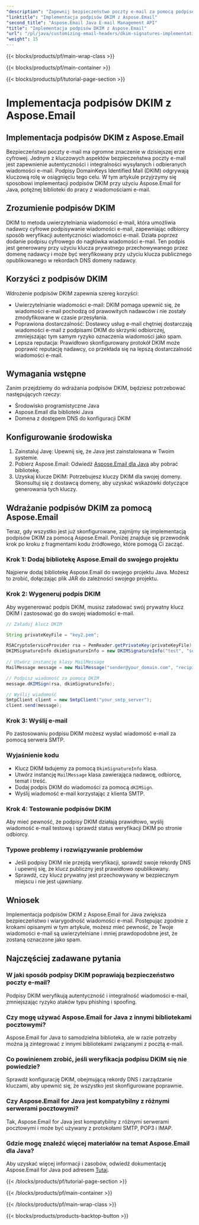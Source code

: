 ```yaml
---
"description": "Zapewnij bezpieczeństwo poczty e-mail za pomocą podpisów DKIM przy użyciu Aspose.Email dla Java. Przewodnik krok po kroku i kod do implementacji DKIM."
"linktitle": "Implementacja podpisów DKIM z Aspose.Email"
"second_title": "Aspose.Email Java E-mail Management API"
"title": "Implementacja podpisów DKIM z Aspose.Email"
"url": "/pl/java/customizing-email-headers/dkim-signatures-implementation/"
"weight": 15
---
```


{{< blocks/products/pf/main-wrap-class >}}

{{< blocks/products/pf/main-container >}}

{{< blocks/products/pf/tutorial-page-section >}}

# Implementacja podpisów DKIM z Aspose.Email


## Implementacja podpisów DKIM z Aspose.Email

Bezpieczeństwo poczty e-mail ma ogromne znaczenie w dzisiejszej erze cyfrowej. Jednym z kluczowych aspektów bezpieczeństwa poczty e-mail jest zapewnienie autentyczności i integralności wysyłanych i odbieranych wiadomości e-mail. Podpisy DomainKeys Identified Mail (DKIM) odgrywają kluczową rolę w osiągnięciu tego celu. W tym artykule przyjrzymy się sposobowi implementacji podpisów DKIM przy użyciu Aspose.Email for Java, potężnej biblioteki do pracy z wiadomościami e-mail.

## Zrozumienie podpisów DKIM

DKIM to metoda uwierzytelniania wiadomości e-mail, która umożliwia nadawcy cyfrowe podpisywanie wiadomości e-mail, zapewniając odbiorcy sposób weryfikacji autentyczności wiadomości e-mail. Działa poprzez dodanie podpisu cyfrowego do nagłówka wiadomości e-mail. Ten podpis jest generowany przy użyciu klucza prywatnego przechowywanego przez domenę nadawcy i może być weryfikowany przy użyciu klucza publicznego opublikowanego w rekordach DNS domeny nadawcy.

## Korzyści z podpisów DKIM

Wdrożenie podpisów DKIM zapewnia szereg korzyści:
- Uwierzytelnianie wiadomości e-mail: DKIM pomaga upewnić się, że wiadomości e-mail pochodzą od prawowitych nadawców i nie zostały zmodyfikowane w czasie przesyłania.
- Poprawiona dostarczalność: Dostawcy usług e-mail chętniej dostarczają wiadomości e-mail z podpisami DKIM do skrzynki odbiorczej, zmniejszając tym samym ryzyko oznaczenia wiadomości jako spam.
- Lepsza reputacja: Prawidłowo skonfigurowany protokół DKIM może poprawić reputację nadawcy, co przekłada się na lepszą dostarczalność wiadomości e-mail.

## Wymagania wstępne

Zanim przejdziemy do wdrażania podpisów DKIM, będziesz potrzebować następujących rzeczy:
- Środowisko programistyczne Java
- Aspose.Email dla biblioteki Java
- Domena z dostępem DNS do konfiguracji DKIM

## Konfigurowanie środowiska

1. Zainstaluj Javę: Upewnij się, że Java jest zainstalowana w Twoim systemie.
2. Pobierz Aspose.Email: Odwiedź [Aspose.Email dla Java](https://products.aspose.com/email/java/) aby pobrać bibliotekę.
3. Uzyskaj klucze DKIM: Potrzebujesz kluczy DKIM dla swojej domeny. Skonsultuj się z dostawcą domeny, aby uzyskać wskazówki dotyczące generowania tych kluczy.

## Wdrażanie podpisów DKIM za pomocą Aspose.Email

Teraz, gdy wszystko jest już skonfigurowane, zajmijmy się implementacją podpisów DKIM za pomocą Aspose.Email. Poniżej znajduje się przewodnik krok po kroku z fragmentami kodu źródłowego, które pomogą Ci zacząć.

### Krok 1: Dodaj bibliotekę Aspose.Email do swojego projektu

Najpierw dodaj bibliotekę Aspose.Email do swojego projektu Java. Możesz to zrobić, dołączając plik JAR do zależności swojego projektu.

### Krok 2: Wygeneruj podpis DKIM

Aby wygenerować podpis DKIM, musisz załadować swój prywatny klucz DKIM i zastosować go do swojej wiadomości e-mail.

```java
// Załaduj klucz DKIM

String privateKeyFile = "key2.pem";

RSACryptoServiceProvider rsa = PemReader.getPrivateKey(privateKeyFile);
DKIMSignatureInfo dkimSignatureInfo = new DKIMSignatureInfo("test", "some_email.com");
 
// Utwórz instancję klasy MailMessage
MailMessage message = new MailMessage("sender@your_domain.com", "recipient@recipient_domain.com", "Subject", "Body");

// Podpisz wiadomość za pomocą DKIM
message.dKIMSign(rsa, dkimSignatureInfo);

// Wyślij wiadomość
SmtpClient client = new SmtpClient("your_smtp_server");
client.send(message);
```

### Krok 3: Wyślij e-mail

Po zastosowaniu podpisu DKIM możesz wysłać wiadomość e-mail za pomocą serwera SMTP.

### Wyjaśnienie kodu

- Klucz DKIM ładujemy za pomocą `DkimSignatureInfo` klasa.
- Utwórz instancję `MailMessage` klasa zawierająca nadawcę, odbiorcę, temat i treść.
- Dodaj podpis DKIM do wiadomości za pomocą `dKIMSign`.
- Wyślij wiadomość e-mail korzystając z klienta SMTP.

### Krok 4: Testowanie podpisów DKIM

Aby mieć pewność, że podpisy DKIM działają prawidłowo, wyślij wiadomość e-mail testową i sprawdź status weryfikacji DKIM po stronie odbiorcy.

### Typowe problemy i rozwiązywanie problemów

- Jeśli podpisy DKIM nie przejdą weryfikacji, sprawdź swoje rekordy DNS i upewnij się, że klucz publiczny jest prawidłowo opublikowany.
- Sprawdź, czy klucz prywatny jest przechowywany w bezpiecznym miejscu i nie jest ujawniany.

## Wniosek

Implementacja podpisów DKIM z Aspose.Email for Java zwiększa bezpieczeństwo i wiarygodność wiadomości e-mail. Postępując zgodnie z krokami opisanymi w tym artykule, możesz mieć pewność, że Twoje wiadomości e-mail są uwierzytelniane i mniej prawdopodobne jest, że zostaną oznaczone jako spam.

## Najczęściej zadawane pytania

### W jaki sposób podpisy DKIM poprawiają bezpieczeństwo poczty e-mail?

Podpisy DKIM weryfikują autentyczność i integralność wiadomości e-mail, zmniejszając ryzyko ataków typu phishing i spoofing.

### Czy mogę używać Aspose.Email for Java z innymi bibliotekami pocztowymi?

Aspose.Email for Java to samodzielna biblioteka, ale w razie potrzeby można ją zintegrować z innymi bibliotekami związanymi z pocztą e-mail.

### Co powinienem zrobić, jeśli weryfikacja podpisu DKIM się nie powiedzie?

Sprawdź konfigurację DKIM, obejmującą rekordy DNS i zarządzanie kluczami, aby upewnić się, że wszystko jest skonfigurowane poprawnie.

### Czy Aspose.Email for Java jest kompatybilny z różnymi serwerami pocztowymi?

Tak, Aspose.Email for Java jest kompatybilny z różnymi serwerami pocztowymi i może być używany z protokołami SMTP, POP3 i IMAP.

### Gdzie mogę znaleźć więcej materiałów na temat Aspose.Email dla Java?

Aby uzyskać więcej informacji i zasobów, odwiedź dokumentację Aspose.Email for Java pod adresem [Tutaj](https://reference.aspose.com/email/java/).

{{< /blocks/products/pf/tutorial-page-section >}}

{{< /blocks/products/pf/main-container >}}

{{< /blocks/products/pf/main-wrap-class >}}

{{< blocks/products/products-backtop-button >}}